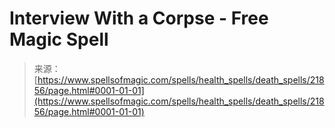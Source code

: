 <!--yml
category: 未分类
date: 2024-06-12 19:05:44
-->

# Interview With a Corpse - Free Magic Spell

> 来源：[https://www.spellsofmagic.com/spells/health_spells/death_spells/21856/page.html#0001-01-01](https://www.spellsofmagic.com/spells/health_spells/death_spells/21856/page.html#0001-01-01)
